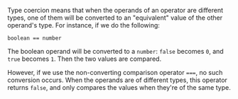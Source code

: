 Type coercion means that when the operands of an operator are different types, one of them will be converted to an
"equivalent" value of the other operand's type. For instance, if we do the following:

`boolean == number`

The boolean operand will be converted to a `number`: `false` becomes `0`, and `true` becomes `1`. Then the two values
are compared.

However, if we use the non-converting comparison operator `===`, no such conversion occurs. When the operands are of
different types, this operator returns `false`, and only compares the values when they're of the same type.
